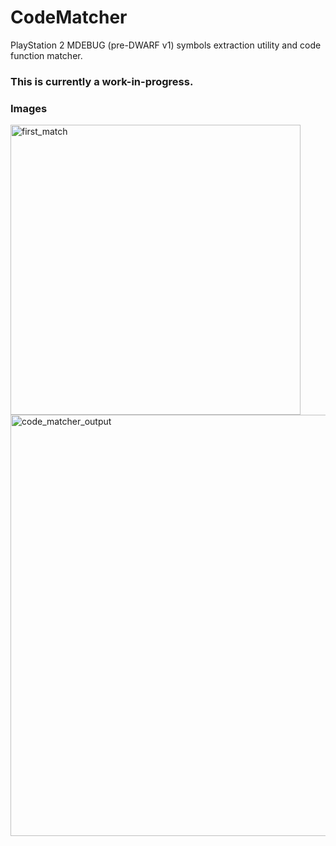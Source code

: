 # CodeMatcher
PlayStation 2 MDEBUG (pre-DWARF v1) symbols extraction utility and code function matcher.


### This is currently a work-in-progress. ###


### Images ###

<img width="464" alt="first_match" src="https://user-images.githubusercontent.com/94763702/201522165-82a90021-f36d-4b39-b072-b22467768dbf.png">
<img width="674" alt="code_matcher_output" src="https://user-images.githubusercontent.com/94763702/201522168-fd5cfcad-009e-487f-8cc7-2f18d69edda9.png">
